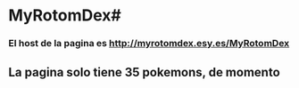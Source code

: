 # MyRotomDex#


### El host de la pagina es http://myrotomdex.esy.es/MyRotomDex


## La pagina solo tiene 35 pokemons, de momento